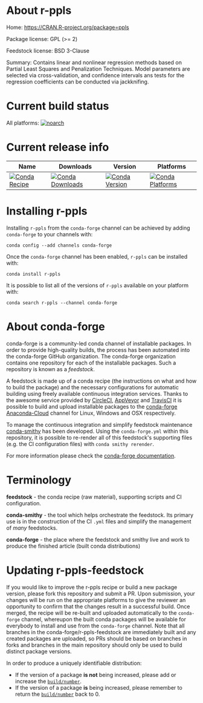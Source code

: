 About r-ppls
============

Home: https://CRAN.R-project.org/package=ppls

Package license: GPL (>= 2)

Feedstock license: BSD 3-Clause

Summary: Contains linear and nonlinear regression methods based on Partial Least Squares and Penalization Techniques. Model parameters are selected via cross-validation, and confidence intervals ans tests for the regression coefficients can be conducted via jackknifing.



Current build status
====================

All platforms:
[![noarch](https://img.shields.io/circleci/project/github/conda-forge/r-ppls-feedstock/master.svg?label=noarch)](https://circleci.com/gh/conda-forge/r-ppls-feedstock)

Current release info
====================

| Name | Downloads | Version | Platforms |
| --- | --- | --- | --- |
| [![Conda Recipe](https://img.shields.io/badge/recipe-r--ppls-green.svg)](https://anaconda.org/conda-forge/r-ppls) | [![Conda Downloads](https://img.shields.io/conda/dn/conda-forge/r-ppls.svg)](https://anaconda.org/conda-forge/r-ppls) | [![Conda Version](https://img.shields.io/conda/vn/conda-forge/r-ppls.svg)](https://anaconda.org/conda-forge/r-ppls) | [![Conda Platforms](https://img.shields.io/conda/pn/conda-forge/r-ppls.svg)](https://anaconda.org/conda-forge/r-ppls) |

Installing r-ppls
=================

Installing `r-ppls` from the `conda-forge` channel can be achieved by adding `conda-forge` to your channels with:

```
conda config --add channels conda-forge
```

Once the `conda-forge` channel has been enabled, `r-ppls` can be installed with:

```
conda install r-ppls
```

It is possible to list all of the versions of `r-ppls` available on your platform with:

```
conda search r-ppls --channel conda-forge
```


About conda-forge
=================

conda-forge is a community-led conda channel of installable packages.
In order to provide high-quality builds, the process has been automated into the
conda-forge GitHub organization. The conda-forge organization contains one repository
for each of the installable packages. Such a repository is known as a *feedstock*.

A feedstock is made up of a conda recipe (the instructions on what and how to build
the package) and the necessary configurations for automatic building using freely
available continuous integration services. Thanks to the awesome service provided by
[CircleCI](https://circleci.com/), [AppVeyor](https://www.appveyor.com/)
and [TravisCI](https://travis-ci.org/) it is possible to build and upload installable
packages to the [conda-forge](https://anaconda.org/conda-forge)
[Anaconda-Cloud](https://anaconda.org/) channel for Linux, Windows and OSX respectively.

To manage the continuous integration and simplify feedstock maintenance
[conda-smithy](https://github.com/conda-forge/conda-smithy) has been developed.
Using the ``conda-forge.yml`` within this repository, it is possible to re-render all of
this feedstock's supporting files (e.g. the CI configuration files) with ``conda smithy rerender``.

For more information please check the [conda-forge documentation](https://conda-forge.org/docs/).

Terminology
===========

**feedstock** - the conda recipe (raw material), supporting scripts and CI configuration.

**conda-smithy** - the tool which helps orchestrate the feedstock.
                   Its primary use is in the construction of the CI ``.yml`` files
                   and simplify the management of *many* feedstocks.

**conda-forge** - the place where the feedstock and smithy live and work to
                  produce the finished article (built conda distributions)


Updating r-ppls-feedstock
=========================

If you would like to improve the r-ppls recipe or build a new
package version, please fork this repository and submit a PR. Upon submission,
your changes will be run on the appropriate platforms to give the reviewer an
opportunity to confirm that the changes result in a successful build. Once
merged, the recipe will be re-built and uploaded automatically to the
`conda-forge` channel, whereupon the built conda packages will be available for
everybody to install and use from the `conda-forge` channel.
Note that all branches in the conda-forge/r-ppls-feedstock are
immediately built and any created packages are uploaded, so PRs should be based
on branches in forks and branches in the main repository should only be used to
build distinct package versions.

In order to produce a uniquely identifiable distribution:
 * If the version of a package **is not** being increased, please add or increase
   the [``build/number``](https://conda.io/docs/user-guide/tasks/build-packages/define-metadata.html#build-number-and-string).
 * If the version of a package **is** being increased, please remember to return
   the [``build/number``](https://conda.io/docs/user-guide/tasks/build-packages/define-metadata.html#build-number-and-string)
   back to 0.

